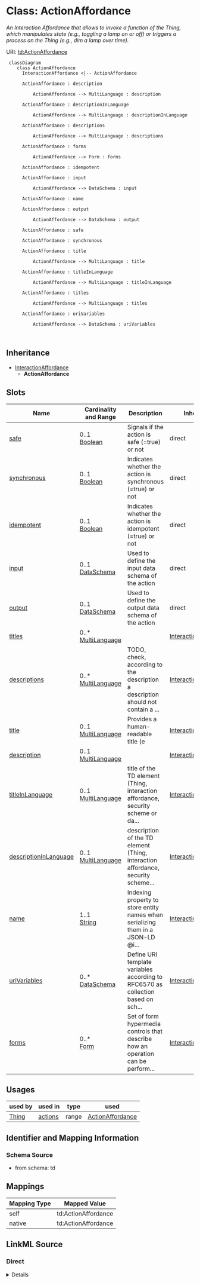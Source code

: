 

# Class: ActionAffordance


_An Interaction Affordance that allows to invoke a function of the Thing, which manipulates state (e.g., toggling a lamp on or off) or triggers a process on the Thing (e.g., dim a lamp over time)._





URI: [td:ActionAffordance](https://www.w3.org/2019/wot/td#ActionAffordance)




```mermaid
 classDiagram
    class ActionAffordance
      InteractionAffordance <|-- ActionAffordance
      
      ActionAffordance : description
        
          ActionAffordance --> MultiLanguage : description
        
      ActionAffordance : descriptionInLanguage
        
          ActionAffordance --> MultiLanguage : descriptionInLanguage
        
      ActionAffordance : descriptions
        
          ActionAffordance --> MultiLanguage : descriptions
        
      ActionAffordance : forms
        
          ActionAffordance --> Form : forms
        
      ActionAffordance : idempotent
        
      ActionAffordance : input
        
          ActionAffordance --> DataSchema : input
        
      ActionAffordance : name
        
      ActionAffordance : output
        
          ActionAffordance --> DataSchema : output
        
      ActionAffordance : safe
        
      ActionAffordance : synchronous
        
      ActionAffordance : title
        
          ActionAffordance --> MultiLanguage : title
        
      ActionAffordance : titleInLanguage
        
          ActionAffordance --> MultiLanguage : titleInLanguage
        
      ActionAffordance : titles
        
          ActionAffordance --> MultiLanguage : titles
        
      ActionAffordance : uriVariables
        
          ActionAffordance --> DataSchema : uriVariables
        
      
```





## Inheritance
* [InteractionAffordance](InteractionAffordance.md)
    * **ActionAffordance**



## Slots

| Name | Cardinality and Range | Description | Inheritance |
| ---  | --- | --- | --- |
| [safe](safe.md) | 0..1 <br/> [Boolean](Boolean.md) | Signals if the action is safe (=true) or not | direct |
| [synchronous](synchronous.md) | 0..1 <br/> [Boolean](Boolean.md) | Indicates whether the action is synchronous (=true) or not | direct |
| [idempotent](idempotent.md) | 0..1 <br/> [Boolean](Boolean.md) | Indicates whether the action is idempotent (=true) or not | direct |
| [input](input.md) | 0..1 <br/> [DataSchema](DataSchema.md) | Used to define the input data schema of the action | direct |
| [output](output.md) | 0..1 <br/> [DataSchema](DataSchema.md) | Used to define the output data schema of the action | direct |
| [titles](titles.md) | 0..* <br/> [MultiLanguage](MultiLanguage.md) |  | [InteractionAffordance](InteractionAffordance.md) |
| [descriptions](descriptions.md) | 0..* <br/> [MultiLanguage](MultiLanguage.md) | TODO, check, according to the description a description should not contain a ... | [InteractionAffordance](InteractionAffordance.md) |
| [title](title.md) | 0..1 <br/> [MultiLanguage](MultiLanguage.md) | Provides a human-readable title (e | [InteractionAffordance](InteractionAffordance.md) |
| [description](description.md) | 0..1 <br/> [MultiLanguage](MultiLanguage.md) |  | [InteractionAffordance](InteractionAffordance.md) |
| [titleInLanguage](titleInLanguage.md) | 0..1 <br/> [MultiLanguage](MultiLanguage.md) | title of the TD element (Thing, interaction affordance, security scheme or da... | [InteractionAffordance](InteractionAffordance.md) |
| [descriptionInLanguage](descriptionInLanguage.md) | 0..1 <br/> [MultiLanguage](MultiLanguage.md) | description of the TD element (Thing, interaction affordance, security scheme... | [InteractionAffordance](InteractionAffordance.md) |
| [name](name.md) | 1..1 <br/> [String](String.md) | Indexing property to store entity names when serializing them in a JSON-LD @i... | [InteractionAffordance](InteractionAffordance.md) |
| [uriVariables](uriVariables.md) | 0..* <br/> [DataSchema](DataSchema.md) | Define URI template variables according to RFC6570 as collection based on sch... | [InteractionAffordance](InteractionAffordance.md) |
| [forms](forms.md) | 0..* <br/> [Form](Form.md) | Set of form hypermedia controls that describe how an operation can be perform... | [InteractionAffordance](InteractionAffordance.md) |





## Usages

| used by | used in | type | used |
| ---  | --- | --- | --- |
| [Thing](Thing.md) | [actions](actions.md) | range | [ActionAffordance](ActionAffordance.md) |






## Identifier and Mapping Information







### Schema Source


* from schema: td





## Mappings

| Mapping Type | Mapped Value |
| ---  | ---  |
| self | td:ActionAffordance |
| native | td:ActionAffordance |





## LinkML Source

<!-- TODO: investigate https://stackoverflow.com/questions/37606292/how-to-create-tabbed-code-blocks-in-mkdocs-or-sphinx -->

### Direct

<details>
```yaml
name: ActionAffordance
description: An Interaction Affordance that allows to invoke a function of the Thing,
  which manipulates state (e.g., toggling a lamp on or off) or triggers a process
  on the Thing (e.g., dim a lamp over time).
from_schema: td
is_a: InteractionAffordance
attributes:
  safe:
    name: safe
    description: Signals if the action is safe (=true) or not. Used to signal if there
      is no internal state (cf. resource state) is changed when invoking an Action.
    from_schema: td
    rank: 1000
    domain_of:
    - ActionAffordance
    range: boolean
  synchronous:
    name: synchronous
    description: Indicates whether the action is synchronous (=true) or not. A synchronous
      action means that the response of action contains all the information about
      the result of the action and no further querying about the status of the action
      is needed. Lack of this keyword means that no claim on the synchronicity of
      the action can be made.
    from_schema: td
    rank: 1000
    domain_of:
    - ActionAffordance
    range: boolean
  idempotent:
    name: idempotent
    description: Indicates whether the action is idempotent (=true) or not. Informs
      whether the action can be called repeatedly with the same results, if present,
      based on the same input.
    from_schema: td
    rank: 1000
    domain_of:
    - ActionAffordance
    range: boolean
  input:
    name: input
    description: Used to define the input data schema of the action.
    from_schema: td
    rank: 1000
    domain_of:
    - ActionAffordance
    range: DataSchema
  output:
    name: output
    description: Used to define the output data schema of the action.
    from_schema: td
    rank: 1000
    domain_of:
    - ActionAffordance
    range: DataSchema
class_uri: td:ActionAffordance

```
</details>

### Induced

<details>
```yaml
name: ActionAffordance
description: An Interaction Affordance that allows to invoke a function of the Thing,
  which manipulates state (e.g., toggling a lamp on or off) or triggers a process
  on the Thing (e.g., dim a lamp over time).
from_schema: td
is_a: InteractionAffordance
attributes:
  safe:
    name: safe
    description: Signals if the action is safe (=true) or not. Used to signal if there
      is no internal state (cf. resource state) is changed when invoking an Action.
    from_schema: td
    rank: 1000
    alias: safe
    owner: ActionAffordance
    domain_of:
    - ActionAffordance
    range: boolean
  synchronous:
    name: synchronous
    description: Indicates whether the action is synchronous (=true) or not. A synchronous
      action means that the response of action contains all the information about
      the result of the action and no further querying about the status of the action
      is needed. Lack of this keyword means that no claim on the synchronicity of
      the action can be made.
    from_schema: td
    rank: 1000
    alias: synchronous
    owner: ActionAffordance
    domain_of:
    - ActionAffordance
    range: boolean
  idempotent:
    name: idempotent
    description: Indicates whether the action is idempotent (=true) or not. Informs
      whether the action can be called repeatedly with the same results, if present,
      based on the same input.
    from_schema: td
    rank: 1000
    alias: idempotent
    owner: ActionAffordance
    domain_of:
    - ActionAffordance
    range: boolean
  input:
    name: input
    description: Used to define the input data schema of the action.
    from_schema: td
    rank: 1000
    alias: input
    owner: ActionAffordance
    domain_of:
    - ActionAffordance
    range: DataSchema
  output:
    name: output
    description: Used to define the output data schema of the action.
    from_schema: td
    rank: 1000
    alias: output
    owner: ActionAffordance
    domain_of:
    - ActionAffordance
    range: DataSchema
  titles:
    name: titles
    from_schema: td
    rank: 1000
    multivalued: true
    alias: titles
    owner: ActionAffordance
    domain_of:
    - InteractionAffordance
    - Thing
    range: MultiLanguage
    inlined: true
  descriptions:
    name: descriptions
    description: TODO, check, according to the description a description should not
      contain a lang tag.
    from_schema: td
    rank: 1000
    multivalued: true
    alias: descriptions
    owner: ActionAffordance
    domain_of:
    - SecurityScheme
    - InteractionAffordance
    - Thing
    range: MultiLanguage
    inlined: true
  title:
    name: title
    description: Provides a human-readable title (e.g., display a text for UI representation)
      based on a default language.
    from_schema: td
    rank: 1000
    slot_uri: td:title
    alias: title
    owner: ActionAffordance
    domain_of:
    - DataSchema
    - InteractionAffordance
    - Thing
    range: MultiLanguage
  description:
    name: description
    from_schema: td
    rank: 1000
    alias: description
    owner: ActionAffordance
    domain_of:
    - SecurityScheme
    - DataSchema
    - InteractionAffordance
    - Thing
    range: MultiLanguage
  titleInLanguage:
    name: titleInLanguage
    description: title of the TD element (Thing, interaction affordance, security
      scheme or data scheme) with language tag. By convention, a language tag must
      be added to the object of descriptionInLanguage. Otherwise use description.
    from_schema: td
    rank: 1000
    alias: titleInLanguage
    owner: ActionAffordance
    domain_of:
    - DataSchema
    - InteractionAffordance
    - Thing
    range: MultiLanguage
  descriptionInLanguage:
    name: descriptionInLanguage
    description: description of the TD element (Thing, interaction affordance, security
      scheme or data scheme) with language tag. By convention, a language tag must
      be added to the object of descriptionInLanguage. Otherwise use description.
    from_schema: td
    rank: 1000
    alias: descriptionInLanguage
    owner: ActionAffordance
    domain_of:
    - DataSchema
    - InteractionAffordance
    - Thing
    range: MultiLanguage
  name:
    name: name
    description: Indexing property to store entity names when serializing them in
      a JSON-LD @index container.
    from_schema: td
    rank: 1000
    identifier: true
    alias: name
    owner: ActionAffordance
    domain_of:
    - InteractionAffordance
    range: string
    required: true
  uriVariables:
    name: uriVariables
    description: 'Define URI template variables according to RFC6570 as collection
      based on schema specifications. The individual variables DataSchema cannot be
      an ObjectSchema or an ArraySchema. TODO: range is not obvious from the ontology.'
    from_schema: td
    rank: 1000
    multivalued: true
    alias: uriVariables
    owner: ActionAffordance
    domain_of:
    - InteractionAffordance
    range: DataSchema
  forms:
    name: forms
    description: Set of form hypermedia controls that describe how an operation can
      be performed.
    from_schema: td
    rank: 1000
    multivalued: true
    alias: forms
    owner: ActionAffordance
    domain_of:
    - InteractionAffordance
    - Thing
    range: Form
class_uri: td:ActionAffordance

```
</details>